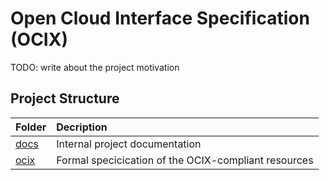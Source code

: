 
# Open Cloud Interface Specification (OCIX)

TODO: write about the project motivation

## Project Structure

|      Folder    |                    Decription                        |
| :--------------| :----------------------------------------------------|
| [docs](./docs) | Internal project documentation                       |
| [ocix](./ocix/spec.md) | Formal specicication of the OCIX-compliant resources |
